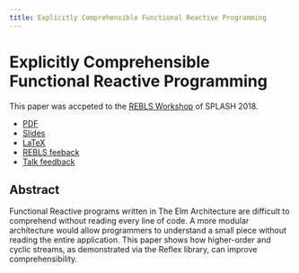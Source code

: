 ```yaml
---
title: Explicitly Comprehensible Functional Reactive Programming
---
```


# Explicitly Comprehensible Functional Reactive Programming

This paper was accpeted to the [REBLS Workshop](https://2018.splashcon.org/track/rebls-2018-papers) of SPLASH 2018. 

* [PDF](./comprehensible-frp.pdf)
* [Slides](./slides)
* [LaTeX](https://github.com/stevekrouse/futureofcoding.org/tree/master/papers/comprehensible-frp/LaTeX)
* [REBLS feeback](./feedback)
* [Talk feedback](./talk-feedback)

## Abstract

Functional Reactive programs written in The Elm Architecture are difficult to comprehend without reading every line of code. A more modular architecture would allow programmers to understand a small piece without reading the entire application. This paper shows how higher-order and cyclic streams, as demonstrated via the Reflex library, can improve comprehensibility.

<script>

(function(i,s,o,g,r,a,m){i['GoogleAnalyticsObject']=r;i[r]=i[r]||function(){
(i[r].q=i[r].q||[]).push(arguments)},i[r].l=1*new Date();a=s.createElement(o),
m=s.getElementsByTagName(o)[0];a.async=1;a.src=g;m.parentNode.insertBefore(a,m)
})(window,document,'script','https://www.google-analytics.com/analytics.js','ga');

ga('create', 'UA-103157758-1', 'auto');
ga('send', 'pageview');

</script>
<script repoPath="stevekrouse/futureofcoding.org" type="text/javascript" src="/unbreakable-links/index.js"></script>